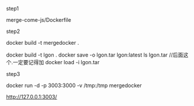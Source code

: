
step1

merge-come-js/Dockerfile


step2


docker build -t mergedocker .

>>>
docker build -t lgon .
docker save -o lgon.tar lgon:latest
ls
lgon.tar
//后面这个.一定要记得加
docker load -i lgon.tar
>>>

step3

docker run -d -p 3003:3000 -v /tmp:/tmp mergedocker

http://127.0.0.1:3003/

